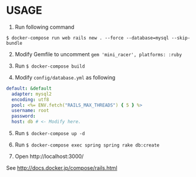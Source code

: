 # USAGE

1. Run following command

```
$ docker-compose run web rails new . --force --database=mysql --skip-bundle
```

2. Modify Gemfile to uncomment `gem 'mini_racer', platforms: :ruby`

3. Run `$ docker-compose build`

4. Modify `config/database.yml` as following

```yml
default: &default
  adapter: mysql2
  encoding: utf8
  pool: <%= ENV.fetch("RAILS_MAX_THREADS") { 5 } %>
  username: root
  password:
  host: db # <- Modify here.
```

5. Run `$ docker-compose up -d`

6. Run `$ docker-compose exec spring spring rake db:create`

7. Open http://localhost:3000/

See http://docs.docker.jp/compose/rails.html
